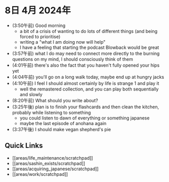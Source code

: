 # 8日 4月 2024年
- (3:50午前) Good morning
  - a bit of a crisis of wanting to do lots of different things (and being forced to prioritise)
  - writing a "what I am doing now will help"
  - I have a feeling that starting the podcast Blowback would be great
- (3:57午前) what I do may need to connect more directly to the burning questions on my mind, I should consciously think of them
- (4:01午前) there's also the fact that you haven't fully opened your hips yet
- (4:04午前) you'll go on a long walk today, maybe end up at hungry jacks
- (4:10午前) I feel I should almost certainly by life is strange 1 and play it
  - well the remastered collection, and you can play both sequentially and slowly
- (8:20午前) What should you write about?
- (3:25午後) plan is to finish your flashcards and then clean the kitchen, probably while listening to something
  - you could listen to dawn of everything or something japanese
  - maybe the last episode of anohana again
- (3:37午後) I should make vegan shepherd's pie







 



## Quick Links
- [[areas/life_maintenance/scratchpad]]
- [[areas/sashin_exists/scratchpad]]
- [[areas/acquiring_japanese/scratchpad]]
- [[areas/work/scratchpad]]
